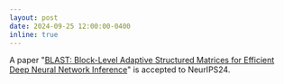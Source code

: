 ```yaml
---
layout: post
date: 2024-09-25 12:00:00-0400
inline: true
---
```


A paper "[BLAST: Block-Level Adaptive Structured Matrices for Efficient Deep Neural Network Inference](https://arxiv.org/abs/2410.21262)" is accepted to NeurIPS24. 
